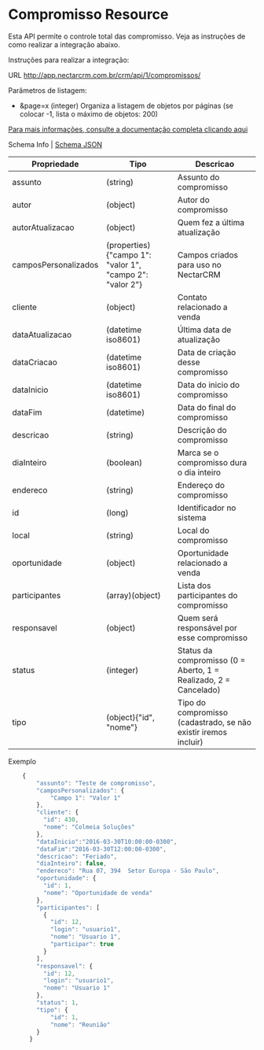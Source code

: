 # Compromisso Resource

Esta API permite o controle total das compromisso. Veja as instruções de como realizar a integração abaixo.

Instruções para realizar a integração:

URL
http://app.nectarcrm.com.br/crm/api/1/compromissos/

Parâmetros de listagem:
* &page=x (integer) Organiza a listagem de objetos por páginas (se colocar -1, lista o máximo de objetos: 200)

[Para mais informações, consulte a documentação completa clicando aqui](http://docs.nectarcrm.apiary.io)

Schema Info | [Schema JSON](schema.json)

Propriedade | Tipo | Descricao
------------ | ------------- | -------------
assunto | (string) | Assunto do compromisso
autor | (object) | Autor do compromisso
autorAtualizacao | (object) | Quem fez a última atualização
camposPersonalizados | (properties){"campo 1": "valor 1", "campo 2": "valor 2"} | Campos criados para uso no NectarCRM
cliente | (object) | Contato relacionado a venda
dataAtualizacao | (datetime iso8601) | Última data de atualização
dataCriacao | (datetime iso8601) | Data de criação desse compromisso
dataInicio | (datetime iso8601) | Data do inicio do compromisso
dataFim | (datetime) | Data do final do compromisso
descricao | (string) | Descrição do compromisso
diaInteiro | (boolean) | Marca se o compromisso dura o dia inteiro
endereco | (string) | Endereço do compromisso
id | (long) | Identificador no sistema
local | (string) | Local do compromisso
oportunidade | (object) | Oportunidade relacionado a venda
participantes | (array)(object) | Lista dos participantes do compromisso
responsavel | (object) | Quem será responsável por esse compromisso
status | (integer) | Status da compromisso (0 = Aberto, 1 = Realizado, 2 = Cancelado)
tipo | (object){"id", "nome"} | Tipo do compromisso (cadastrado, se não existir iremos incluir)

Exemplo
```js
    {
        "assunto": "Teste de compromisso",
        "camposPersonalizados": {
            "Campo 1": "Valor 1"
        },
        "cliente": {
          "id": 430,
          "nome": "Colmeia Soluções"
        },
        "dataInicio":"2016-03-30T10:00:00-0300",
        "dataFim":"2016-03-30T12:00:00-0300",
        "descricao": "Feriado",
        "diaInteiro": false,
        "endereco": "Rua 07, 394  Setor Europa - São Paulo",
        "oportunidade": {
          "id": 1,
          "nome": "Oportunidade de venda"
        },
        "participantes": [
          {
            "id": 12,
            "login": "usuario1",
            "nome": "Usuario 1",
            "participar": true
          }
        ],
        "responsavel": {
          "id": 12,
          "login": "usuario1",
          "nome": "Usuario 1"
        },
        "status": 1,
        "tipo": {
            "id": 1,
            "nome": "Reunião"
        }
      }
```